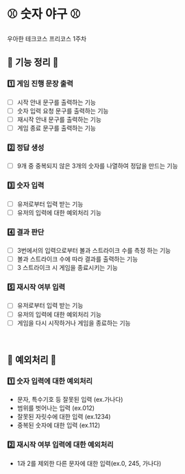# :baseball: 숫자 야구 :baseball:
우아한 테크코스 프리코스 1주차 


## :potato: 기능 정리 :potato:
### :one: 게임 진행 문장 출력
* [ ] 시작 안내 문구를 출력하는 기능
* [ ] 숫자 입력 요청 문구를 출력하는 기능
* [ ] 재시작 안내 문구를 출력하는 기능
* [ ] 게임 종료 문구를 출력하는 기능

### :two: 정답 생성
* [ ] 9개 중 중복되지 않은 3개의 숫자를 나열하여 정답을 만드는 기능

### :three: 숫자 입력
* [ ] 유저로부터 입력 받는 기능
* [ ] 유저의 입력에 대한 예외처리 기능

### :four: 결과 판단
* [ ] 3번에서의 입력으로부터 볼과 스트라이크 수를 측정 하는 기능
* [ ] 볼과 스트라이크 수에 따라 결과를 출력하는 기능
* [ ] 3 스트라이크 시 게임을 종료시키는 기능

### :five: 재시작 여부 입력
* [ ] 유저로부터 입력 받는 기능
* [ ] 유저의 입력에 대한 예외처리 기능
* [ ] 게임을 다시 시작하거나 게임을 종료하는 기능

<br/>

## :triangular_ruler: 예외처리 :triangular_ruler:
### :one: 숫자 입력에 대한 예외처리
* 문자, 특수기호 등 잘못된 입력 (ex.가나다)
* 범위를 벗어나는 입력 (ex.012)
* 잘못된 자릿수에 대한 입력 (ex.1234)
* 중복된 숫자에 대한 입력 (ex.112)

### :two: 재시작 여부 입력에 대한 예외처리
* 1과 2를 제외한 다른 문자에 대한 입력(ex.0, 245, 가나다)